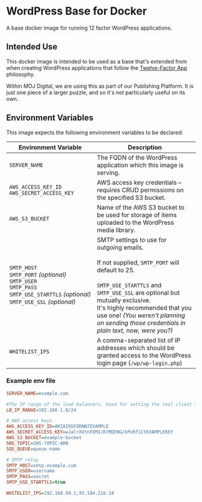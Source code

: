 # WordPress Base for Docker

A base docker image for running 12 factor WordPress applications.

## Intended Use

This docker image is intended to be used as a base that's extended from when creating  WordPress applications that follow the [Twelve-Factor App](http://12factor.net/) philosophy.

Within MOJ Digital, we are using this as part of our Publishing Platform. It is just one piece of a larger puzzle, and so it's not particularly useful on its own.

## Environment Variables

This image expects the following environment variables to be declared:

| Environment Variable  | Description |
| --------------------- | ----------- |
| `SERVER_NAME`  | The FQDN of the WordPress application which this image is serving.  |
| `AWS_ACCESS_KEY_ID` <br/> `AWS_SECRET_ACCESS_KEY` | AWS access key credentials – requires CRUD permissions on the specified S3 bucket.  |
| `AWS_S3_BUCKET` | Name of the AWS S3 bucket to be used for storage of items uploaded to the WordPress media library. |
| `SMTP_HOST` <br/> `SMTP_PORT`&nbsp;*(optional)* <br/> `SMTP_USER` <br/> `SMTP_PASS` <br/> `SMTP_USE_STARTTLS`&nbsp;*(optional)* <br/> `SMTP_USE_SSL`&nbsp;*(optional)* | SMTP settings to use for outgoing emails. <br/><br/> If not supplied, `SMTP_PORT` will default to 25. <br/><br/> `SMTP_USE_STARTTLS` and `SMTP_USE_SSL` are optional but mutually exclusive. <br/> It's highly recommended that you use one! *(You weren't planning on sending those credentials in plain text, now, were you?)* |
| `WHITELIST_IPS` | A comma-separated list of IP addresses which should be granted access to the WordPress login page (`/wp/wp-login.php`) |

### Example env file

```ini
SERVER_NAME=example.com

#The IP range of the load balancers. Used for setting the real client IP.
LB_IP_RANGE=192.168.1.0/24

# AWS access keys
AWS_ACCESS_KEY_ID=AKIAIOSFODNN7EXAMPLE
AWS_SECRET_ACCESS_KEY=wJalrXUtnFEMI/K7MDENG/bPxRfiCYEXAMPLEKEY
AWS_S3_BUCKET=example-bucket
SNS_TOPIC=SNS-TOPIC-ARN
SQS_QUEUE=queue-name

# SMTP relay
SMTP_HOST=smtp.example.com
SMTP_USER=username
SMTP_PASS=secret
SMTP_USE_STARTTLS=true

WHITELIST_IPS=192.168.99.1,93.184.216.34
```
